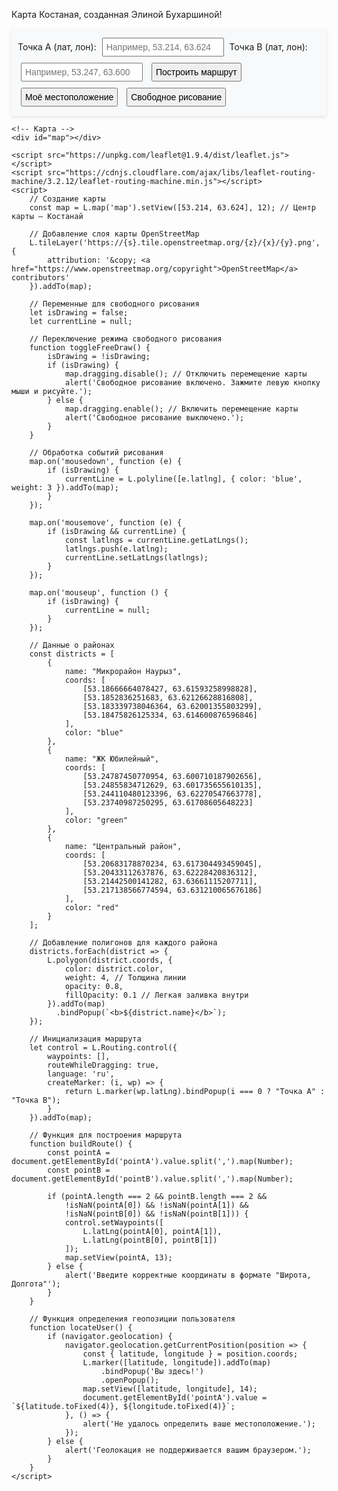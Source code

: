 <html lang="en">
<head>
    <meta charset="UTF-8">
    <meta name="viewport" content="width=device-width, initial-scale=1.0">
    <p>Карта Костаная, созданная Элиной Бухаршиной!</p>
    <link rel="stylesheet" href="https://unpkg.com/leaflet@1.9.4/dist/leaflet.css" />
    <link rel="stylesheet" href="https://cdnjs.cloudflare.com/ajax/libs/leaflet-routing-machine/3.2.12/leaflet-routing-machine.css" />
    <style>
        #map {
            height: 90vh; /* Карта занимает 90% экрана */
            margin: 0;
        }
        #controls {
            padding: 10px;
            background: #f8f9fa;
            box-shadow: 0 2px 5px rgba(0, 0, 0, 0.1);
        }
        input, button {
            margin: 5px;
            padding: 5px;
            font-size: 14px;
        }
    </style>
</head>
<body>
    <!-- Блок с формой -->
    <div id="controls">
        <label>Точка A (лат, лон):</label>
        <input id="pointA" type="text" placeholder="Например, 53.214, 63.624">
        <label>Точка B (лат, лон):</label>
        <input id="pointB" type="text" placeholder="Например, 53.247, 63.600">
        <button onclick="buildRoute()">Построить маршрут</button>
        <button onclick="locateUser()">Моё местоположение</button>
        <button onclick="toggleFreeDraw()">Свободное рисование</button>
    </div>

    <!-- Карта -->
    <div id="map"></div>

    <script src="https://unpkg.com/leaflet@1.9.4/dist/leaflet.js"></script>
    <script src="https://cdnjs.cloudflare.com/ajax/libs/leaflet-routing-machine/3.2.12/leaflet-routing-machine.min.js"></script>
    <script>
        // Создание карты
        const map = L.map('map').setView([53.214, 63.624], 12); // Центр карты — Костанай

        // Добавление слоя карты OpenStreetMap
        L.tileLayer('https://{s}.tile.openstreetmap.org/{z}/{x}/{y}.png', {
            attribution: '&copy; <a href="https://www.openstreetmap.org/copyright">OpenStreetMap</a> contributors'
        }).addTo(map);

        // Переменные для свободного рисования
        let isDrawing = false;
        let currentLine = null;

        // Переключение режима свободного рисования
        function toggleFreeDraw() {
            isDrawing = !isDrawing;
            if (isDrawing) {
                map.dragging.disable(); // Отключить перемещение карты
                alert('Свободное рисование включено. Зажмите левую кнопку мыши и рисуйте.');
            } else {
                map.dragging.enable(); // Включить перемещение карты
                alert('Свободное рисование выключено.');
            }
        }

        // Обработка событий рисования
        map.on('mousedown', function (e) {
            if (isDrawing) {
                currentLine = L.polyline([e.latlng], { color: 'blue', weight: 3 }).addTo(map);
            }
        });

        map.on('mousemove', function (e) {
            if (isDrawing && currentLine) {
                const latlngs = currentLine.getLatLngs();
                latlngs.push(e.latlng);
                currentLine.setLatLngs(latlngs);
            }
        });

        map.on('mouseup', function () {
            if (isDrawing) {
                currentLine = null;
            }
        });

        // Данные о районах
        const districts = [
            {
                name: "Микрорайон Наурыз",
                coords: [
                    [53.18666664078427, 63.61593258998828],
                    [53.1852836251683, 63.62126628816808],
                    [53.183339738046364, 63.62001355803299],
                    [53.18475826125334, 63.614600876596846]
                ],
                color: "blue"
            },
            {
                name: "ЖК Юбилейный",
                coords: [
                    [53.24787450770954, 63.600710187902656],
                    [53.24855834712629, 63.601735655610135],
                    [53.244110480123396, 63.62270547663778],
                    [53.23740987250295, 63.61708605648223]
                ],
                color: "green"
            },
            {
                name: "Центральный район",
                coords: [
                    [53.20683178870234, 63.617304493459045],
                    [53.20433112637876, 63.62228420836312],
                    [53.21442500141282, 63.63661115207711],
                    [53.217138566774594, 63.631210065676186]
                ],
                color: "red"
            }
        ];

        // Добавление полигонов для каждого района
        districts.forEach(district => {
            L.polygon(district.coords, {
                color: district.color,
                weight: 4, // Толщина линии
                opacity: 0.8,
                fillOpacity: 0.1 // Легкая заливка внутри
            }).addTo(map)
              .bindPopup(`<b>${district.name}</b>`);
        });

        // Инициализация маршрута
        let control = L.Routing.control({
            waypoints: [],
            routeWhileDragging: true,
            language: 'ru',
            createMarker: (i, wp) => {
                return L.marker(wp.latLng).bindPopup(i === 0 ? "Точка A" : "Точка B");
            }
        }).addTo(map);

        // Функция для построения маршрута
        function buildRoute() {
            const pointA = document.getElementById('pointA').value.split(',').map(Number);
            const pointB = document.getElementById('pointB').value.split(',').map(Number);

            if (pointA.length === 2 && pointB.length === 2 && 
                !isNaN(pointA[0]) && !isNaN(pointA[1]) && 
                !isNaN(pointB[0]) && !isNaN(pointB[1])) {
                control.setWaypoints([
                    L.latLng(pointA[0], pointA[1]),
                    L.latLng(pointB[0], pointB[1])
                ]);
                map.setView(pointA, 13);
            } else {
                alert('Введите корректные координаты в формате "Широта, Долгота"');
            }
        }

        // Функция определения геопозиции пользователя
        function locateUser() {
            if (navigator.geolocation) {
                navigator.geolocation.getCurrentPosition(position => {
                    const { latitude, longitude } = position.coords;
                    L.marker([latitude, longitude]).addTo(map)
                        .bindPopup('Вы здесь!')
                        .openPopup();
                    map.setView([latitude, longitude], 14);
                    document.getElementById('pointA').value = `${latitude.toFixed(4)}, ${longitude.toFixed(4)}`;
                }, () => {
                    alert('Не удалось определить ваше местоположение.');
                });
            } else {
                alert('Геолокация не поддерживается вашим браузером.');
            }
        }
    </script>
</body>
</html>
